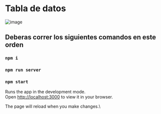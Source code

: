 # Tabla de datos

![image](https://user-images.githubusercontent.com/96792646/174190424-9a982b85-5059-4b1c-a457-7848d1945f8a.png)


## Deberas correr los siguientes comandos en este orden

### `npm i`

### `npm run server`

### `npm start`

Runs the app in the development mode.\
Open [http://localhost:3000](http://localhost:3000) to view it in your browser.

The page will reload when you make changes.\

